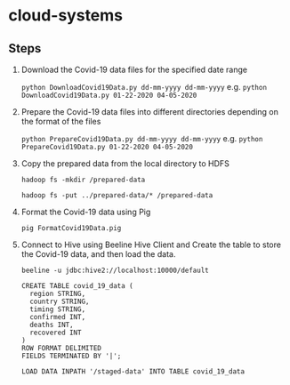 # cloud-systems

## Steps

1. Download the Covid-19 data files for the specified date range

   `python DownloadCovid19Data.py dd-mm-yyyy dd-mm-yyyy`
   e.g. `python DownloadCovid19Data.py 01-22-2020 04-05-2020`

2. Prepare the Covid-19 data files into different directories depending on the format of the files
 
   `python PrepareCovid19Data.py dd-mm-yyyy dd-mm-yyyy`
   e.g. `python PrepareCovid19Data.py 01-22-2020 04-05-2020`
  
3. Copy the prepared data from the local directory to HDFS

   `hadoop fs -mkdir /prepared-data`
   
   `hadoop fs -put ../prepared-data/* /prepared-data`
   
4. Format the Covid-19 data using Pig
 
   `pig FormatCovid19Data.pig`

5. Connect to Hive using Beeline Hive Client and Create the table to store the Covid-19 data, and then load the data.
 
   `beeline -u jdbc:hive2://localhost:10000/default`
   
   ```
   CREATE TABLE covid_19_data (
     region STRING,
     country STRING,
     timing STRING,
     confirmed INT,
     deaths INT,
     recovered INT
   )
   ROW FORMAT DELIMITED 
   FIELDS TERMINATED BY '|';
   ```
   
   `LOAD DATA INPATH '/staged-data' INTO TABLE covid_19_data`
